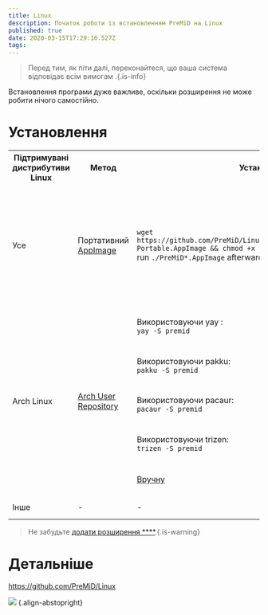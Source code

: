 ```yaml
---
title: Linux
description: Початок роботи із встановленням PreMiD на Linux
published: true
date: 2020-03-15T17:29:16.527Z
tags:
---
```


> Перед тим, як піти далі, переконайтеся, що ваша система відповідає всім вимогам [](/install/requirements).{.is-info}

Встановлення програми дуже важливе, оскільки розширення не може робити нічого самостійно.

# Установлення

<table>
  <tr>
    <th>Підтримувані дистрибутиви Linux</th>
    <th>Метод</th>
    <th>Установлення</th>
    <th>Додаткові примітки</th>
  </tr>
  <tr>
    <td>Усе</td>
    <td>Портативний <a href="https://github.com/PreMiD/Linux/releases/latest">AppImage</a></td>
    <td>
        <code>wget https://github.com/PreMiD/Linux/releases/latest/download/PreMiD-Portable.AppImage && chmod +x PreMiD*.AppImage</code><br>run <code>./PreMiD*.AppImage</code> afterwards or just double-click it
    </td>
    <td><b>Рекомендований пакет</b> для використання. Якщо ви хочете спробувати PreMiD або просто не хочете встановлювати його (або можливо відправити його в USB флешку), але <i>не запускається самостійно при завантаженні системи,</i> тому, якщо ви втомилися відкривати його щоразу, використовуйте інші методи нижче (відповідно до вашого дистрибутиву Linux).</td>
  </tr>
  <tr>
    <td rowspan="5">Arch Linux</td>
    <td rowspan="5"><a href="https://aur.archlinux.org/packages/premid">Arch User Repository</a></td>
    <td>Використовуючи yay :<br><code>yay -S premid</code><br></td>
    <td rowspan="4">Якщо ваш дистрибутив використовує pacman, тоді ви повинні встановити один з помічників в першу чергу. If you don't have any, Yay is recommended, run :<br><code>git clone https://aur.archlinux.org/yay.git && cd yay && makepkg -si</code><br>then <code>yay -S premid</code>, as instructed in the previous column.<br><br>Other AUR/Pacman helpers work as well, although each one's functionality is different so you may face issues while using them.</td>
  </tr>
  <tr>
    <td>Використовуючи pakku: <br><code>pakku -S premid</code></td>
  </tr>
  <tr>
    <td>Використовуючи pacaur: <br><code>pacaur -S premid</code></td>
  </tr>
  <tr>
    <td>Використовуючи trizen: <br><code>trizen -S premid</code></td>
  </tr>
  <tr>
    <td><a href="https://wiki.archlinux.org/index.php/Arch_User_Repository#Installing_packages">Вручну</a></td>
    <td>Не рекомендується, не дружній для початківців і не оновлюється автоматично.</td>
  </tr>
  <tr>
    <td>Інше</td>
    <td>-</td>
    <td>-</td>
    <td>Незабаром (TM), а поки що використовуйте AppImage</td>
  </tr>
</table>

> Не забудьте [додати розширення ****](/install).{.is-warning}

# Детальніше
https://github.com/PreMiD/Linux

![](https://a.icons8.com/TqgWTTfw/Oy7xHF/svg.svg) {.align-abstopright}